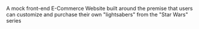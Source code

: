 A mock front-end E-Commerce Website built around the premise that users can customize and purchase their own "lightsabers" from the "Star Wars" series
